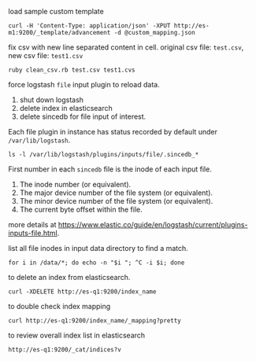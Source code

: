 load sample custom template

```
curl -H 'Content-Type: application/json' -XPUT http://es-m1:9200/_template/advancement -d @custom_mapping.json
```

fix csv with new line separated content in cell. original csv file: `test.csv`, new csv file: `test1.csv`

```
ruby clean_csv.rb test.csv test1.cvs
```
force logstash `file` input plugin to reload data.

1. shut down logstash
2. delete index in elasticsearch
3. delete sincedb for file input of interest.

Each file plugin in instance has status recorded by default under `/var/lib/logstash`.

```
ls -l /var/lib/logstash/plugins/inputs/file/.sincedb_*
```
First number in each `sincedb` file is the inode of each input file. 

1. The inode number (or equivalent).
2. The major device number of the file system (or equivalent).
3. The minor device number of the file system (or equivalent).
4. The current byte offset within the file.

more details at https://www.elastic.co/guide/en/logstash/current/plugins-inputs-file.html.

list all file inodes in input data directory to find a match.

```
for i in /data/*; do echo -n "$i "; ^C -i $i; done
```

to delete an index from elasticsearch.

```
curl -XDELETE http://es-q1:9200/index_name
```

to double check index mapping

```
curl http://es-q1:9200/index_name/_mapping?pretty 
```

to review overall index list in elasticsearch
```
http://es-q1:9200/_cat/indices?v
```
